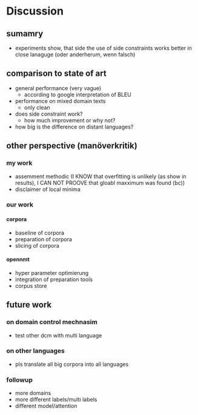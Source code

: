 # Discussion
## sumamry
- experiments show, that side the use of side constraints works better in close lanaguge
(oder anderherum, wenn falsch)

## comparison to state of art
- general performance (very vague)
	- according to google interpretation of BLEU
- performance on mixed domain texts
	- only clean
- does side constraint work?
	- how much improvement or why not?
- how big is the difference on distant languages?

## other perspective (manöverkritik)
### my work
- assemment methodic (I KNOW that overfitting is unlikely (as show in results), I CAN NOT PROOVE that gloabl maxximum was found (bc))
- disclaimer of local minima

### our work
#### corpora
- baseline of corpora
- preparation of corpora
- slicing of corpora

#### opennmt
- hyper parameter optimierung
- integration of preparation tools
- corpus store

## future work
### on domain control mechnasim
- test other dcm with multi language

### on other languages
- pls translate all big corpora into all languages

### followup
- more domains
- more different labels/multi labels
- different model/attention 
